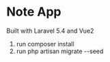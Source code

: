 # Note App

Built with Laravel 5.4 and Vue2

1. run composer install
2. run php artisan migrate --seed